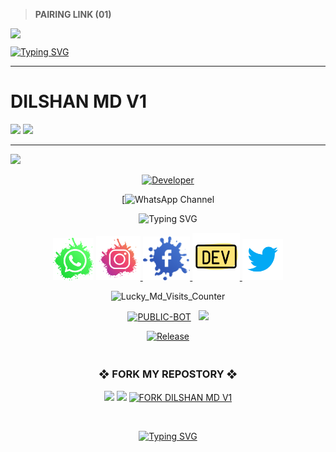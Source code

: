> **PAIRING LINK (01)**
  <a href='https://khanmd-pair.onrender.com/' target="_blank">
    <img src='https://img.shields.io/badge/PAIR_CODE_1-00FFFF?style=for-the-badge&logo=matrix&logoColor=white&labelColor=000000'/>
  </a></br>
  
  <div style="height: 10px;"></div>
  
<a href="https://git.io/typing-svg">
  <img src="https://readme-typing-svg.demolab.com?font=Black+Ops+One&size=100&pause=1000&color=ff0000&center=true&width=1000&height=200&lines=DILSHAN+MD+WHATSAPP BOT" alt="Typing SVG" />
</a> 

---
<h1>DILSHAN MD V1 </h1>
<a><img src='https://i.imgur.com/LyHic3i.gif'/></a>
<a><img src='https://i.imgur.com/LyHic3i.gif'/></a>

---
<a><img src='https://i.ibb.co/LD1nd30Z/e43eb3062855ae74.jpg'/></a>

<p align="center">
  <a href="https://github.com/DILSHAN542/DILSHAN-MD-V2./edit/main/README.md"><img title="Developer" src="https://img.shields.io/badge/Author-MR%20DILSHAN-FF7604.svg?style=big-square&logo=github" /></a>
</p>

<div align="center">


[![WhatsApp Channel](https://whatsapp.com/channel/0029Vb5nAex2UPBGW79XCX1T)


<img src="https://readme-typing-svg.demolab.com?font=Jersey+20+Charted&size=30&pause=1000&color=00FF00&width=435&lines=RELES+DAY+COMMING-+SOON" alt="Typing SVG" />


 <img src="https://raw.githubusercontent.com/shizothetechie/database/main/icon/WhatsApp.png" width="13%"> </a>
  <a href="undefined"> <img src="https://raw.githubusercontent.com/shizothetechie/database/main/icon/Instagram2.png" width="14%"> </a>
  <a href="undefined"> <img src="https://raw.githubusercontent.com/shizothetechie/database/main/icon/Facebook.png" width="15%"> </a><a href="https://github.com/mrdinesh595"> <img src="https://raw.githubusercontent.com/shizothetechie/database/main/icon/devto.png" width="15%"> </a><a href="https:"> <img src="https://raw.githubusercontent.com/shizothetechie/database/main/icon/twitter.png" width="13%"> </a>
</p>



<p align="center"><img src="https://moe-counter.glitch.me/get/@LUCKY_MD?theme=gelbooru" alt="Lucky_Md_Visits_Counter" /></p>

<p align="center">
<a href="https://github.com/XdTechPro/KHAN-MD"><img title="PUBLIC-BOT" src="https://img.shields.io/static/v1?label=Language&message=English&style=square&color=darkpink"></a> &nbsp;
  <img src="https://komarev.com/ghpvc/?username=KHAN-MD&label=VIEWS&style=square&color=blue" />
</p>
</p> 

<p align="center">
  <a href="https://github.com/XdTechPro/DILSHAN-MD"><img title="Release" src="https://img.shields.io/badge/Release-beta%20v3.0-cyan.svg?style=for-the-badge&logo=appveyor" /></a>
</p>


### <br>  ❖ FORK MY REPOSTORY ❖ 

<a><img src='https://i.imgur.com/LyHic3i.gif'/></a>
<a><img src='https://i.imgur.com/LyHic3i.gif'/></a>
[![FORK DILSHAN MD V1](https://img.shields.io/badge/FORK%20-DILSHAN%20MD%20V1-white)](https://github.com/DILSHAN542/DILSHAN-MD-V2./fork)


<p align="center">
  <a href="#"><img src="http://readme-typing-svg.herokuapp.com?color=00008B&center=true&vCenter=true&multiline=false&lines=DILSHAN+-+MD+-+V1+-++WHATSAPP+BOT" alt="">



<p align="center">
<a href="https://git.io/typing-svg"><img src="https://readme-typing-svg.demolab.com?font=Rubik+Dirt&size=65&pause=1000&color=00FF00&background=FF20A500&center=true&vCenter=true&width=1000&height=150&lines=DILSHAN-MD+V1;DIPLOY+-+YOU+-+POWERED+BY;DILSHAN+-+X+-+DILSHAN;VOICE+BY;ASHI+THANKS;EDITAR+BY;DILSHAN+THANKS;MY+PROJECT;MY+FULL+HELP;LOGOS+BY+USHAN+THANKS" alt="Typing SVG" /></a>
</p>












